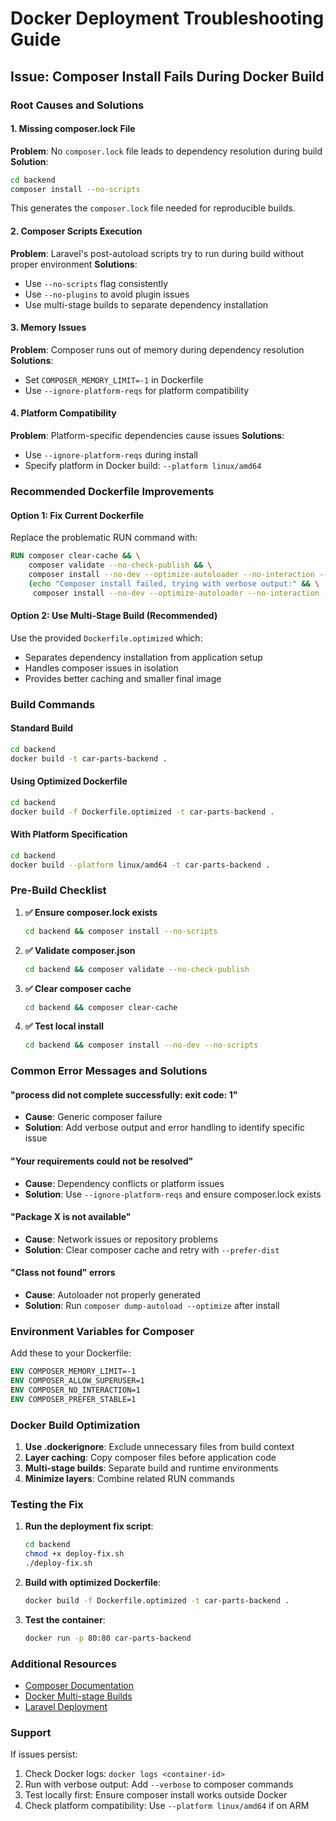 # Docker Deployment Troubleshooting Guide

## Issue: Composer Install Fails During Docker Build

### Root Causes and Solutions

#### 1. **Missing composer.lock File**
**Problem**: No `composer.lock` file leads to dependency resolution during build
**Solution**: 
```bash
cd backend
composer install --no-scripts
```
This generates the `composer.lock` file needed for reproducible builds.

#### 2. **Composer Scripts Execution**
**Problem**: Laravel's post-autoload scripts try to run during build without proper environment
**Solutions**:
- Use `--no-scripts` flag consistently
- Use `--no-plugins` to avoid plugin issues
- Use multi-stage builds to separate dependency installation

#### 3. **Memory Issues**
**Problem**: Composer runs out of memory during dependency resolution
**Solutions**:
- Set `COMPOSER_MEMORY_LIMIT=-1` in Dockerfile
- Use `--ignore-platform-reqs` for platform compatibility

#### 4. **Platform Compatibility**
**Problem**: Platform-specific dependencies cause issues
**Solutions**:
- Use `--ignore-platform-reqs` during install
- Specify platform in Docker build: `--platform linux/amd64`

### Recommended Dockerfile Improvements

#### Option 1: Fix Current Dockerfile
Replace the problematic RUN command with:
```dockerfile
RUN composer clear-cache && \
    composer validate --no-check-publish && \
    composer install --no-dev --optimize-autoloader --no-interaction --prefer-dist --no-scripts --no-plugins || \
    (echo "Composer install failed, trying with verbose output:" && \
     composer install --no-dev --optimize-autoloader --no-interaction --prefer-dist --no-scripts --no-plugins --verbose)
```

#### Option 2: Use Multi-Stage Build (Recommended)
Use the provided `Dockerfile.optimized` which:
- Separates dependency installation from application setup
- Handles composer issues in isolation
- Provides better caching and smaller final image

### Build Commands

#### Standard Build
```bash
cd backend
docker build -t car-parts-backend .
```

#### Using Optimized Dockerfile
```bash
cd backend
docker build -f Dockerfile.optimized -t car-parts-backend .
```

#### With Platform Specification
```bash
cd backend
docker build --platform linux/amd64 -t car-parts-backend .
```

### Pre-Build Checklist

1. **✅ Ensure composer.lock exists**
   ```bash
   cd backend && composer install --no-scripts
   ```

2. **✅ Validate composer.json**
   ```bash
   cd backend && composer validate --no-check-publish
   ```

3. **✅ Clear composer cache**
   ```bash
   cd backend && composer clear-cache
   ```

4. **✅ Test local install**
   ```bash
   cd backend && composer install --no-dev --no-scripts
   ```

### Common Error Messages and Solutions

#### "process did not complete successfully: exit code: 1"
- **Cause**: Generic composer failure
- **Solution**: Add verbose output and error handling to identify specific issue

#### "Your requirements could not be resolved"
- **Cause**: Dependency conflicts or platform issues
- **Solution**: Use `--ignore-platform-reqs` and ensure composer.lock exists

#### "Package X is not available"
- **Cause**: Network issues or repository problems
- **Solution**: Clear composer cache and retry with `--prefer-dist`

#### "Class not found" errors
- **Cause**: Autoloader not properly generated
- **Solution**: Run `composer dump-autoload --optimize` after install

### Environment Variables for Composer

Add these to your Dockerfile:
```dockerfile
ENV COMPOSER_MEMORY_LIMIT=-1
ENV COMPOSER_ALLOW_SUPERUSER=1
ENV COMPOSER_NO_INTERACTION=1
ENV COMPOSER_PREFER_STABLE=1
```

### Docker Build Optimization

1. **Use .dockerignore**: Exclude unnecessary files from build context
2. **Layer caching**: Copy composer files before application code
3. **Multi-stage builds**: Separate build and runtime environments
4. **Minimize layers**: Combine related RUN commands

### Testing the Fix

1. **Run the deployment fix script**:
   ```bash
   cd backend
   chmod +x deploy-fix.sh
   ./deploy-fix.sh
   ```

2. **Build with optimized Dockerfile**:
   ```bash
   docker build -f Dockerfile.optimized -t car-parts-backend .
   ```

3. **Test the container**:
   ```bash
   docker run -p 80:80 car-parts-backend
   ```

### Additional Resources

- [Composer Documentation](https://getcomposer.org/doc/)
- [Docker Multi-stage Builds](https://docs.docker.com/develop/dev-best-practices/dockerfile_best-practices/#use-multi-stage-builds)
- [Laravel Deployment](https://laravel.com/docs/deployment)

### Support

If issues persist:
1. Check Docker logs: `docker logs <container-id>`
2. Run with verbose output: Add `--verbose` to composer commands
3. Test locally first: Ensure composer install works outside Docker
4. Check platform compatibility: Use `--platform linux/amd64` if on ARM